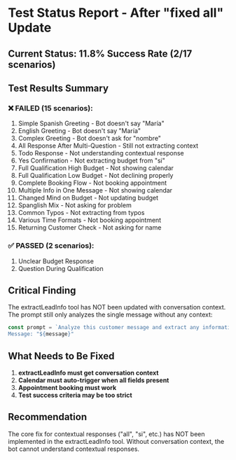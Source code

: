 # Test Status Report - After "fixed all" Update

## Current Status: 11.8% Success Rate (2/17 scenarios)

## Test Results Summary

### ❌ FAILED (15 scenarios):
1. Simple Spanish Greeting - Bot doesn't say "María"
2. English Greeting - Bot doesn't say "María" 
3. Complex Greeting - Bot doesn't ask for "nombre"
4. All Response After Multi-Question - Still not extracting context
5. Todo Response - Not understanding contextual response
6. Yes Confirmation - Not extracting budget from "si"
7. Full Qualification High Budget - Not showing calendar
8. Full Qualification Low Budget - Not declining properly
9. Complete Booking Flow - Not booking appointment
10. Multiple Info in One Message - Not showing calendar
11. Changed Mind on Budget - Not updating budget
12. Spanglish Mix - Not asking for problem
13. Common Typos - Not extracting from typos
14. Various Time Formats - Not booking appointment
15. Returning Customer Check - Not asking for name

### ✅ PASSED (2 scenarios):
1. Unclear Budget Response
2. Question During Qualification

## Critical Finding

The extractLeadInfo tool has NOT been updated with conversation context. The prompt still only analyzes the single message without any context:

```javascript
const prompt = `Analyze this customer message and extract any information provided:
Message: "${message}"
```

## What Needs to Be Fixed

1. **extractLeadInfo must get conversation context**
2. **Calendar must auto-trigger when all fields present**
3. **Appointment booking must work**
4. **Test success criteria may be too strict**

## Recommendation

The core fix for contextual responses ("all", "si", etc.) has NOT been implemented in the extractLeadInfo tool. Without conversation context, the bot cannot understand contextual responses.